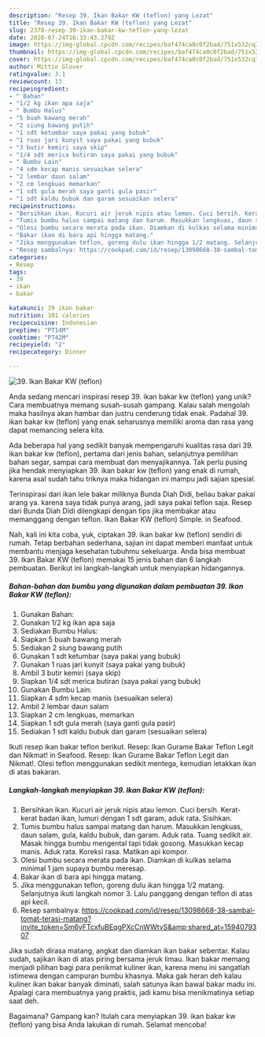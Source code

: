 ```yaml
---
description: "Resep 39. Ikan Bakar KW (teflon) yang Lezat"
title: "Resep 39. Ikan Bakar KW (teflon) yang Lezat"
slug: 2378-resep-39-ikan-bakar-kw-teflon-yang-lezat
date: 2020-07-24T16:33:43.279Z
image: https://img-global.cpcdn.com/recipes/baf474ca0c0f2bad/751x532cq70/39-ikan-bakar-kw-teflon-foto-resep-utama.jpg
thumbnail: https://img-global.cpcdn.com/recipes/baf474ca0c0f2bad/751x532cq70/39-ikan-bakar-kw-teflon-foto-resep-utama.jpg
cover: https://img-global.cpcdn.com/recipes/baf474ca0c0f2bad/751x532cq70/39-ikan-bakar-kw-teflon-foto-resep-utama.jpg
author: Mittie Glover
ratingvalue: 3.1
reviewcount: 13
recipeingredient:
- " Bahan"
- "1/2 kg ikan apa saja"
- " Bumbu Halus"
- "5 buah bawang merah"
- "2 siung bawang putih"
- "1 sdt ketumbar saya pakai yang bubuk"
- "1 ruas jari kunyit saya pakai yang bubuk"
- "3 butir kemiri saya skip"
- "1/4 sdt merica butiran saya pakai yang bubuk"
- " Bumbu Lain"
- "4 sdm kecap manis sesuaikan selera"
- "2 lembar daun salam"
- "2 cm lengkuas memarkan"
- "1 sdt gula merah saya ganti gula pasir"
- "1 sdt kaldu bubuk dan garam sesuaikan selera"
recipeinstructions:
- "Bersihkan ikan. Kucuri air jeruk nipis atau lemon. Cuci bersih. Kerat-kerat badan ikan, lumuri dengan 1 sdt garam, aduk rata. Sisihkan."
- "Tumis bumbu halus sampai matang dan harum. Masukkan lengkuas, daun salam, gula, kaldu bubuk, dan garam. Aduk rata. Tuang sedikit air. Masak hingga bumbu mengental tapi tidak gosong. Masukkan kecap manis. Aduk rata. Koreksi rasa. Matikan api kompor."
- "Olesi bumbu secara merata pada ikan. Diamkan di kulkas selama minimal 1 jam supaya bumbu meresap."
- "Bakar ikan di bara api hingga matang."
- "Jika menggunakan teflon, goreng dulu ikan hingga 1/2 matang. Selanjutnya ikuti langkah nomor 3. Lalu panggang dengan teflon di atas api kecil."
- "Resep sambalnya: https://cookpad.com/id/resep/13098668-38-sambal-tomat-terasi-matang?invite_token=Sm6yFTcxfuBEqgPXcCnWWtvS&amp;shared_at=1594079307"
categories:
- Resep
tags:
- 39
- ikan
- bakar

katakunci: 39 ikan bakar 
nutrition: 101 calories
recipecuisine: Indonesian
preptime: "PT14M"
cooktime: "PT42M"
recipeyield: "2"
recipecategory: Dinner

---
```



![39. Ikan Bakar KW (teflon)](https://img-global.cpcdn.com/recipes/baf474ca0c0f2bad/751x532cq70/39-ikan-bakar-kw-teflon-foto-resep-utama.jpg)

Anda sedang mencari inspirasi resep 39. ikan bakar kw (teflon) yang unik? Cara membuatnya memang susah-susah gampang. Kalau salah mengolah maka hasilnya akan hambar dan justru cenderung tidak enak. Padahal 39. ikan bakar kw (teflon) yang enak seharusnya memiliki aroma dan rasa yang dapat memancing selera kita.

Ada beberapa hal yang sedikit banyak mempengaruhi kualitas rasa dari 39. ikan bakar kw (teflon), pertama dari jenis bahan, selanjutnya pemilihan bahan segar, sampai cara membuat dan menyajikannya. Tak perlu pusing jika hendak menyiapkan 39. ikan bakar kw (teflon) yang enak di rumah, karena asal sudah tahu triknya maka hidangan ini mampu jadi sajian spesial.

Terinspirasi dari ikan lele bakar miliknya Bunda Diah Didi, beliau bakar pakai arang ya. karena saya tidak punya arang, jadi saya pakai teflon saja. Resep dari Bunda Diah Didi dilengkapi dengan tips jika membakar atau memanggang dengan teflon. Ikan Bakar KW (teflon) Simple. in Seafood.


Nah, kali ini kita coba, yuk, ciptakan 39. ikan bakar kw (teflon) sendiri di rumah. Tetap berbahan sederhana, sajian ini dapat memberi manfaat untuk membantu menjaga kesehatan tubuhmu sekeluarga. Anda bisa membuat 39. Ikan Bakar KW (teflon) memakai 15 jenis bahan dan 6 langkah pembuatan. Berikut ini langkah-langkah untuk menyiapkan hidangannya.

<!--inarticleads1-->

##### Bahan-bahan dan bumbu yang digunakan dalam pembuatan 39. Ikan Bakar KW (teflon):

1. Gunakan  Bahan:
1. Gunakan 1/2 kg ikan apa saja
1. Sediakan  Bumbu Halus:
1. Siapkan 5 buah bawang merah
1. Sediakan 2 siung bawang putih
1. Gunakan 1 sdt ketumbar (saya pakai yang bubuk)
1. Gunakan 1 ruas jari kunyit (saya pakai yang bubuk)
1. Ambil 3 butir kemiri (saya skip)
1. Siapkan 1/4 sdt merica butiran (saya pakai yang bubuk)
1. Gunakan  Bumbu Lain:
1. Siapkan 4 sdm kecap manis (sesuaikan selera)
1. Ambil 2 lembar daun salam
1. Siapkan 2 cm lengkuas, memarkan
1. Siapkan 1 sdt gula merah (saya ganti gula pasir)
1. Sediakan 1 sdt kaldu bubuk dan garam (sesuaikan selera)


Ikuti resep ikan bakar teflon berikut. Resep: Ikan Gurame Bakar Teflon Legit dan Nikmat! in Seafood. Resep: Ikan Gurame Bakar Teflon Legit dan Nikmat!. Olesi teflon menggunakan sedikit mentega, kemudian letakkan ikan di atas bakaran. 

<!--inarticleads2-->

##### Langkah-langkah menyiapkan 39. Ikan Bakar KW (teflon):

1. Bersihkan ikan. Kucuri air jeruk nipis atau lemon. Cuci bersih. Kerat-kerat badan ikan, lumuri dengan 1 sdt garam, aduk rata. Sisihkan.
1. Tumis bumbu halus sampai matang dan harum. Masukkan lengkuas, daun salam, gula, kaldu bubuk, dan garam. Aduk rata. Tuang sedikit air. Masak hingga bumbu mengental tapi tidak gosong. Masukkan kecap manis. Aduk rata. Koreksi rasa. Matikan api kompor.
1. Olesi bumbu secara merata pada ikan. Diamkan di kulkas selama minimal 1 jam supaya bumbu meresap.
1. Bakar ikan di bara api hingga matang.
1. Jika menggunakan teflon, goreng dulu ikan hingga 1/2 matang. Selanjutnya ikuti langkah nomor 3. Lalu panggang dengan teflon di atas api kecil.
1. Resep sambalnya: https://cookpad.com/id/resep/13098668-38-sambal-tomat-terasi-matang?invite_token=Sm6yFTcxfuBEqgPXcCnWWtvS&amp;shared_at=1594079307


Jika sudah dirasa matang, angkat dan diamkan ikan bakar sebentar. Kalau sudah, sajikan ikan di atas piring bersama jeruk limau. Ikan bakar memang menjadi pilihan bagi para penikmat kuliner ikan, karena menu ini sangatlah istimewa dengan campuran bumbu khasnya. Maka gak heran deh kalau kuliner ikan bakar banyak diminati, salah satunya ikan bawal bakar madu ini. Apalagi cara membuatnya yang praktis, jadi kamu bisa menikmatinya setiap saat deh. 

Bagaimana? Gampang kan? Itulah cara menyiapkan 39. ikan bakar kw (teflon) yang bisa Anda lakukan di rumah. Selamat mencoba!
